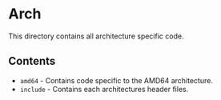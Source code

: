 # Arch
This directory contains all architecture specific code.

## Contents
- `amd64` - Contains code specific to the AMD64 architecture.
- `include` - Contains each architectures header files.
